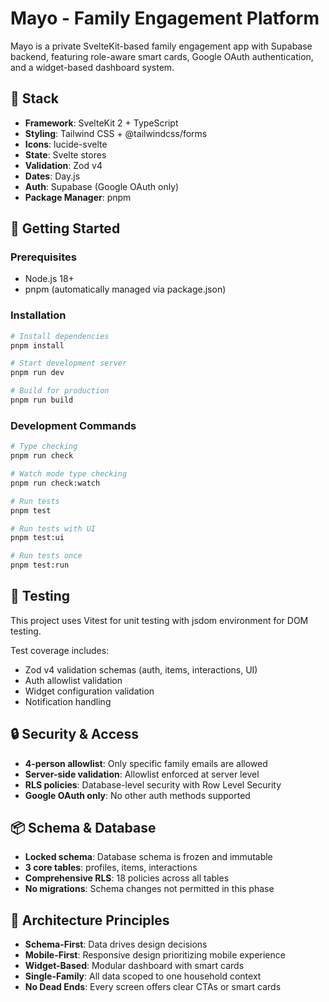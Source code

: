 # Mayo - Family Engagement Platform

Mayo is a private SvelteKit-based family engagement app with Supabase backend, featuring role-aware smart cards, Google OAuth authentication, and a widget-based dashboard system.

## 🔧 Stack

- **Framework**: SvelteKit 2 + TypeScript
- **Styling**: Tailwind CSS + @tailwindcss/forms
- **Icons**: lucide-svelte
- **State**: Svelte stores
- **Validation**: Zod v4
- **Dates**: Day.js
- **Auth**: Supabase (Google OAuth only)
- **Package Manager**: pnpm

## 🚀 Getting Started

### Prerequisites

- Node.js 18+
- pnpm (automatically managed via package.json)

### Installation

```bash
# Install dependencies
pnpm install

# Start development server
pnpm run dev

# Build for production
pnpm run build
```

### Development Commands

```bash
# Type checking
pnpm run check

# Watch mode type checking
pnpm run check:watch

# Run tests
pnpm test

# Run tests with UI
pnpm test:ui

# Run tests once
pnpm test:run
```

## 🧪 Testing

This project uses Vitest for unit testing with jsdom environment for DOM testing.

Test coverage includes:
- Zod v4 validation schemas (auth, items, interactions, UI)
- Auth allowlist validation
- Widget configuration validation
- Notification handling

## 🔒 Security & Access

- **4-person allowlist**: Only specific family emails are allowed
- **Server-side validation**: Allowlist enforced at server level
- **RLS policies**: Database-level security with Row Level Security
- **Google OAuth only**: No other auth methods supported

## 📦 Schema & Database

- **Locked schema**: Database schema is frozen and immutable
- **3 core tables**: profiles, items, interactions
- **Comprehensive RLS**: 18 policies across all tables
- **No migrations**: Schema changes not permitted in this phase

## 🧱 Architecture Principles

- **Schema-First**: Data drives design decisions
- **Mobile-First**: Responsive design prioritizing mobile experience  
- **Widget-Based**: Modular dashboard with smart cards
- **Single-Family**: All data scoped to one household context
- **No Dead Ends**: Every screen offers clear CTAs or smart cards
